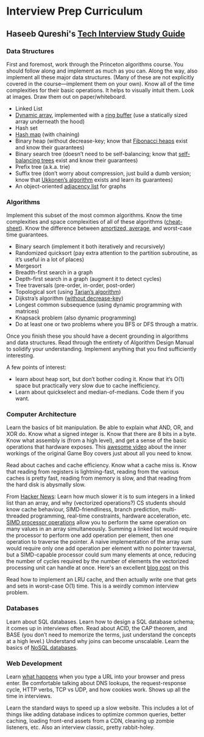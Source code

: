 # Interview Prep Curriculum

## Haseeb Qureshi's [Tech Interview Study Guide](https://haseebq.com/how-to-break-into-tech-job-hunting-and-interviews/)

### Data Structures

First and foremost, work through the Princeton algorithms course. You should follow along and implement as much as you can. Along the way, also implement all these major data structures. (Many of these are not explicitly covered in the course—implement them on your own). Know all of the time complexities for their basic operations. It helps to visually intuit them. Look at images. Draw them out on paper/whiteboard.

- Linked List
- [Dynamic array](https://en.wikipedia.org/wiki/Dynamic_array), implemented with a [ring buffer](https://en.wikipedia.org/wiki/Circular_buffer) (use a statically sized array underneath the hood)
- Hash set
- [Hash map](https://en.wikipedia.org/wiki/Hash_table#Separate_chaining_with_linked_lists) (with chaining)
- Binary heap (without decrease-key; know that [Fibonacci heaps](https://en.wikipedia.org/wiki/Fibonacci_heap) exist and know their guarantees)
- Binary search tree (doesn’t need to be self-balancing; know that [self-balancing trees](https://en.wikipedia.org/wiki/Self-balancing_binary_search_tree#Implementations) exist and know their guarantees)
- Prefix tree (a.k.a. trie)
- Suffix tree (don’t worry about compression, just build a dumb version; know that [Ukkonen’s algorithm](https://en.wikipedia.org/wiki/Ukkonen%27s_algorithm) exists and learn its guarantees)
- An object-oriented [adjacency list](https://en.wikipedia.org/wiki/Adjacency_list) for graphs

### Algorithms

Implement this subset of the most common algorithms. Know the time complexities and space complexities of all of these algorithms ([cheat-sheet](http://bigocheatsheet.com/)). Know the difference between [amortized, average](https://stackoverflow.com/a/7335098), and worst-case time guarantees.

- Binary search (implement it both iteratively and recursively)
- Randomized quicksort (pay extra attention to the partition subroutine, as it’s useful in a lot of places)
- Mergesort
- Breadth-first search in a graph
- Depth-first search in a graph (augment it to detect cycles)
- Tree traversals (pre-order, in-order, post-order)
- Topological sort (using [Tarjan’s algorithm](https://en.wikipedia.org/wiki/Topological_sorting#Depth-first_search))
- Dijkstra’s algorithm ([without decrease-key](https://stackoverflow.com/questions/9255620/why-does-dijkstras-algorithm-use-decrease-key))
- Longest common subsequence (using dynamic programming with matrices)
- Knapsack problem (also dynamic programming)
- Do at least one or two problems where you BFS or DFS through a matrix.

Once you finish these you should have a decent grounding in algorithms and data structures. Read through the entirety of Algorithm Design Manual to solidify your understanding. Implement anything that you find sufficiently interesting.

A few points of interest: 
- learn about heap sort, but don’t bother coding it. Know that it’s O(1) space but practically very slow due to cache inefficiency.
- Learn about quickselect and median-of-medians. Code them if you want.

### Computer Architecture

Learn the basics of bit manipulation. Be able to explain what AND, OR, and XOR do. Know what a signed integer is. Know that there are 8 bits in a byte. Know what assembly is (from a high level), and get a sense of the basic operations that hardware exposes. This [awesome video](https://www.youtube.com/watch?v=RZUDEaLa5Nw) about the inner workings of the original Game Boy covers just about all you need to know.

Read about caches and cache efficiency. Know what a cache miss is. Know that reading from registers is lightning-fast, reading from the various caches is pretty fast, reading from memory is slow, and that reading from the hard disk is abysmally slow.

From [Hacker News](https://news.ycombinator.com/item?id=22708094): Learn how much slower it is to sum integers in a linked list than an array, and why (vectorized operations?)  CS students should know cache behaviour, SIMD-friendliness, branch prediction, multi-threaded programming, real-time constraints, hardware acceleration, etc. [SIMD processor operations](https://safari.ethz.ch/digitaltechnik/spring2019/lib/exe/fetch.php?media=digitaldesign-2019-lecture20-simd-afterlecture.pdf) allow you to perform the same operation on many values in an array simultaneously. Summing a linked list would require the processor to perform one add operation per element, then one operation to traverse the pointer. A naive implementation of the array sum would require only one add operation per element with no pointer traversal, but a SIMD-capable processor could sum many elements at once, reducing the number of cycles required by the number of elements the vectorized processing unit can handle at once. Here's an excellent [blog post](https://kjellkod.wordpress.com/2012/02/25/why-you-should-never-ever-ever-use-linked-list-in-your-code-again/) on this

Read how to implement an LRU cache, and then actually write one that gets and sets in worst-case O(1) time. This is a weirdly common interview problem.

### Databases

Learn about SQL databases. Learn how to design a SQL database schema; it comes up in interviews often. Read about ACID, the CAP theorem, and BASE (you don’t need to memorize the terms, just understand the concepts at a high level.) Understand why joins can become unscalable. Learn the basics of [NoSQL databases](https://www.youtube.com/watch?v=qI_g07C_Q5I).

### Web Development

Learn [what happens](http://igoro.com/archive/what-really-happens-when-you-navigate-to-a-url/comment-page-3/) when you type a URL into your browser and press enter. Be comfortable talking about DNS lookups, the request-response cycle, HTTP verbs, TCP vs UDP, and how cookies work. Shows up all the time in interviews.

Learn the standard ways to speed up a slow website. This includes a lot of things like adding database indices to optimize common queries, better caching, loading front-end assets from a CDN, cleaning up zombie listeners, etc. Also an interview classic, pretty rabbit-holey.